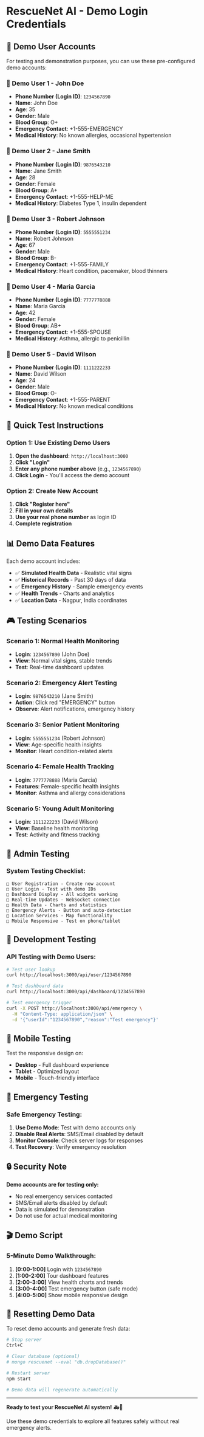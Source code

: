 # RescueNet AI - Demo Login Credentials

## 🔐 Demo User Accounts

For testing and demonstration purposes, you can use these pre-configured demo accounts:

### 👤 Demo User 1 - John Doe
- **Phone Number (Login ID)**: `1234567890`
- **Name**: John Doe
- **Age**: 35
- **Gender**: Male
- **Blood Group**: O+
- **Emergency Contact**: +1-555-EMERGENCY
- **Medical History**: No known allergies, occasional hypertension

### 👤 Demo User 2 - Jane Smith  
- **Phone Number (Login ID)**: `9876543210`
- **Name**: Jane Smith
- **Age**: 28
- **Gender**: Female
- **Blood Group**: A+  
- **Emergency Contact**: +1-555-HELP-ME
- **Medical History**: Diabetes Type 1, insulin dependent

### 👤 Demo User 3 - Robert Johnson
- **Phone Number (Login ID)**: `5555551234`
- **Name**: Robert Johnson
- **Age**: 67
- **Gender**: Male
- **Blood Group**: B-
- **Emergency Contact**: +1-555-FAMILY
- **Medical History**: Heart condition, pacemaker, blood thinners

### 👤 Demo User 4 - Maria Garcia
- **Phone Number (Login ID)**: `7777778888`
- **Name**: Maria Garcia
- **Age**: 42
- **Gender**: Female
- **Blood Group**: AB+
- **Emergency Contact**: +1-555-SPOUSE
- **Medical History**: Asthma, allergic to penicillin

### 👤 Demo User 5 - David Wilson
- **Phone Number (Login ID)**: `1111222233`
- **Name**: David Wilson
- **Age**: 24
- **Gender**: Male
- **Blood Group**: O-
- **Emergency Contact**: +1-555-PARENT
- **Medical History**: No known medical conditions

## 🚀 Quick Test Instructions

### Option 1: Use Existing Demo Users
1. **Open the dashboard**: `http://localhost:3000`
2. **Click "Login"**
3. **Enter any phone number above** (e.g., `1234567890`)
4. **Click Login** - You'll access the demo account

### Option 2: Create New Account
1. **Click "Register here"**
2. **Fill in your own details**
3. **Use your real phone number** as login ID
4. **Complete registration**

## 📊 Demo Data Features

Each demo account includes:
- ✅ **Simulated Health Data** - Realistic vital signs
- ✅ **Historical Records** - Past 30 days of data
- ✅ **Emergency History** - Sample emergency events
- ✅ **Health Trends** - Charts and analytics
- ✅ **Location Data** - Nagpur, India coordinates

## 🎮 Testing Scenarios

### Scenario 1: Normal Health Monitoring
- **Login**: `1234567890` (John Doe)
- **View**: Normal vital signs, stable trends
- **Test**: Real-time dashboard updates

### Scenario 2: Emergency Alert Testing  
- **Login**: `9876543210` (Jane Smith)
- **Action**: Click red "EMERGENCY" button
- **Observe**: Alert notifications, emergency history

### Scenario 3: Senior Patient Monitoring
- **Login**: `5555551234` (Robert Johnson) 
- **View**: Age-specific health insights
- **Monitor**: Heart condition-related alerts

### Scenario 4: Female Health Tracking
- **Login**: `7777778888` (Maria Garcia)
- **Features**: Female-specific health insights
- **Monitor**: Asthma and allergy considerations

### Scenario 5: Young Adult Monitoring
- **Login**: `1111222233` (David Wilson)
- **View**: Baseline health monitoring
- **Test**: Activity and fitness tracking

## 🔧 Admin Testing

### System Testing Checklist:
```
□ User Registration - Create new account
□ User Login - Test with demo IDs  
□ Dashboard Display - All widgets working
□ Real-time Updates - WebSocket connection
□ Health Data - Charts and statistics
□ Emergency Alerts - Button and auto-detection
□ Location Services - Map functionality
□ Mobile Responsive - Test on phone/tablet
```

## 🎯 Development Testing

### API Testing with Demo Users:
```bash
# Test user lookup
curl http://localhost:3000/api/user/1234567890

# Test dashboard data
curl http://localhost:3000/api/dashboard/1234567890

# Test emergency trigger
curl -X POST http://localhost:3000/api/emergency \
  -H "Content-Type: application/json" \
  -d '{"userId":"1234567890","reason":"Test emergency"}'
```

## 📱 Mobile Testing

Test the responsive design on:
- **Desktop** - Full dashboard experience
- **Tablet** - Optimized layout
- **Mobile** - Touch-friendly interface

## 🚨 Emergency Testing

### Safe Emergency Testing:
1. **Use Demo Mode**: Test with demo accounts only
2. **Disable Real Alerts**: SMS/Email disabled by default
3. **Monitor Console**: Check server logs for responses
4. **Test Recovery**: Verify emergency resolution

## 🔒 Security Note

**Demo accounts are for testing only:**
- No real emergency services contacted
- SMS/Email alerts disabled by default  
- Data is simulated for demonstration
- Do not use for actual medical monitoring

## 🎬 Demo Script

### 5-Minute Demo Walkthrough:
1. **[0:00-1:00]** Login with `1234567890`
2. **[1:00-2:00]** Tour dashboard features
3. **[2:00-3:00]** View health charts and trends
4. **[3:00-4:00]** Test emergency button (safe mode)
5. **[4:00-5:00]** Show mobile responsive design

## 🔄 Resetting Demo Data

To reset demo accounts and generate fresh data:
```bash
# Stop server
Ctrl+C

# Clear database (optional)
# mongo rescuenet --eval "db.dropDatabase()"

# Restart server
npm start

# Demo data will regenerate automatically
```

---

**Ready to test your RescueNet AI system!** 🚑💖

Use these demo credentials to explore all features safely without real emergency alerts.
